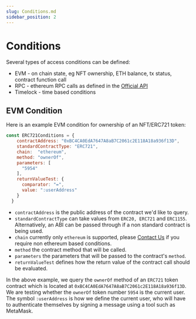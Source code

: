 ```yaml
---
slug: Conditions.md
sidebar_position: 2
---
```


# Conditions
Several types of access conditions can be defined:
- EVM - on chain state, eg NFT ownership, ETH balance, tx status, contract function call
- RPC - ethereum RPC calls as defined in the [Official API](https://ethereum.org/en/developers/docs/apis/json-rpc/#json-rpc-methods)
- Timelock - time based conditions

## EVM Condition
Here is an example EVM condition for ownership of an NFT/ERC721 token:

```js
const ERC721Conditions = {
    contractAddress: "0xBC4CA0EdA7647A8aB7C2061c2E118A18a936f13D",
    standardContractType: "ERC721",
    chain:  "ethereum",
    method: "ownerOf",
    parameters: [
      "5954"
    ],
    returnValueTest: {
      comparator: "=",
      value: ":userAddress"
    }
  }
```

- `contractAddress` is the public address of the contract we'd like to query.
- `standardContractType` can take values from `ERC20, ERC721` and `ERC1155`. Alternatively, an ABI can be passed through if a non standard contract is being used.
- `chain` currently only `ethereum` is supported, please [Contact Us](https://discord.gg/RwjHbgA7uQ) if you require non ethereum based conditions.
- `method` the contract method that will be called.
- `parameters` the parameters that will be passed to the contract's `method`.
- `returnValueTest` defines how the return value of the contract call should be evaluated.

In the above example, we query the `ownerOf` method of an `ERC721` token contract which is located at `0xBC4CA0EdA7647A8aB7C2061c2E118A18a936f13D`.
We are testing whether the `ownerOf` token number `5954` is the current user.
The symbol `:userAddress` is how we define the current user, who will have to authenticate themselves by signing a message using a tool such as MetaMask.